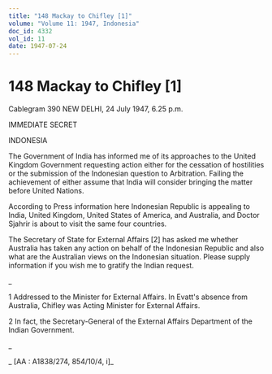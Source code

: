 ```yaml
---
title: "148 Mackay to Chifley [1]"
volume: "Volume 11: 1947, Indonesia"
doc_id: 4332
vol_id: 11
date: 1947-07-24
---
```


# 148 Mackay to Chifley [1]

Cablegram 390 NEW DELHI, 24 July 1947, 6.25 p.m.

IMMEDIATE SECRET

INDONESIA

The Government of India has informed me of its approaches to the United Kingdom Government requesting action either for the cessation of hostilities or the submission of the Indonesian question to Arbitration. Failing the achievement of either assume that India will consider bringing the matter before United Nations.

According to Press information here Indonesian Republic is appealing to India, United Kingdom, United States of America, and Australia, and Doctor Sjahrir is about to visit the same four countries.

The Secretary of State for External Affairs [2] has asked me whether Australia has taken any action on behalf of the Indonesian Republic and also what are the Australian views on the Indonesian situation. Please supply information if you wish me to gratify the Indian request.

_

1 Addressed to the Minister for External Affairs. In Evatt's absence from Australia, Chifley was Acting Minister for External Affairs.

2 In fact, the Secretary-General of the External Affairs Department of the Indian Government.

_

_ [AA : A1838/274, 854/10/4, i]_

